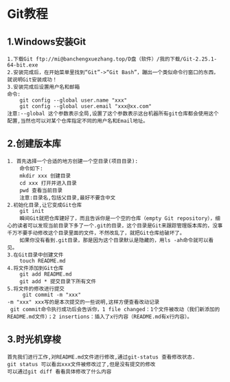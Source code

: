# Git教程
## 1.Windows安装Git
    1.下载Git ftp://mi@banchengxuezhang.top/D盘（软件）/我的下载/Git-2.25.1-64-bit.exe
    2.安装完成后，在开始菜单里找到“Git”->“Git Bash”，蹦出一个类似命令行窗口的东西，就说明Git安装成功！
    3.安装完成后设置用户名和邮箱
    命令:
        git config --global user.name "xxx"
        git config --global user.email "xxx@xx.com"
    注意:--global 这个参数表示全局,设置了这个参数表示这台机器所有git仓库都会使用这个配置,当然也可以对某个仓库指定不同的用户名和Email地址。
## 2.创建版本库
    1. 首先选择一个合适的地方创建一个空目录(项目目录):
        命令如下:
        mkdir xxx 创建目录
        cd xxx 打开并进入目录
        pwd 查看当前目录
        注意:目录名,包括父目录,最好不要含中文
    2.初始化目录,让它变成Git仓库
        git init
        瞬间Git就把仓库建好了，而且告诉你是一个空的仓库（empty Git repository），细心的读者可以发现当前目录下多了一个.git的目录，这个目录是Git来跟踪管理版本库的，没事千万不要手动修改这个目录里面的文件，不然改乱了，就把Git仓库给破坏了。
        如果你没有看到.git目录，那是因为这个目录默认是隐藏的，用ls -ah命令就可以看见。      
    3.在Git目录中创建文件
        touch README.md
    4.将文件添加到Git仓库
        git add README.md
        git add * 提交目录下所有文件
    5.将文件的修改进行提交
         git commit -m "xxx"
    -m "xxx" xxx写的是本次提交的一些说明,这样方便查看改动记录
     git commit命令执行成功后会告诉你，1 file changed：1个文件被改动（我们新添加的README.md文件）；2 insertions：插入了x行内容（README.md有x行内容）。
## 3.时光机穿梭
    首先我们进行工作,对README.md文件进行修改,通过git-status 查看修改状态.
    git status 可以看出xxx文件被修改过了,但是没有提交的修改
    可以通过git diff 看看具体修改了什么内容



